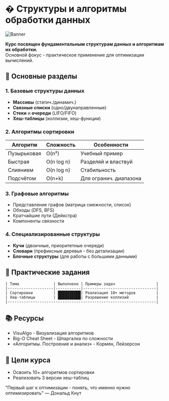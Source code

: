 # �️ Структуры и алгоритмы обработки данных

![Banner](https://placehold.co/1200x400/1e3a8a/white?text=Алгоритмы+и+Структуры+Данных)

**Курс посвящен фундаментальным структурам данных и алгоритмам их обработки.**  
Основной фокус - практическое применение для оптимизации вычислений.

## 📌 Основные разделы

### 1. Базовые структуры данных
- **Массивы** (статич./динамич.)
- **Связные списки** (одно/двунаправленные)
- **Стеки** и **очереди** (LIFO/FIFO)
- **Хеш-таблицы** (коллизии, хеш-функции)

### 2. Алгоритмы сортировки
| Алгоритм       | Сложность | Особенности          |
|----------------|-----------|----------------------|
| Пузырьковая    | O(n²)     | Учебный пример       |
| Быстрая        | O(n log n)| Разделяй и властвуй  |
| Слиянием       | O(n log n)| Стабильность         |
| Подсчётом      | O(n+k)    | Для огранич. диапазона |

### 3. Графовые алгоритмы
- Представление графов (матрица смежности, список)
- Обходы (DFS, BFS)
- Кратчайшие пути (Дейкстра)
- Компоненты связности

### 4. Специализированные структуры
- **Кучи** (двоичные, приоритетные очереди)
- **Словари** (префиксные деревья - без детализации)
- **Блочные структуры** (для работы с большими данными)

## 🚀 Практические задания

```progress
| Тема               | Выполнено | Примеры задач                  |
|--------------------|-----------|--------------------------------|
| Сортировки         | ██████████| Реализация 10+ методов         |
| Хеш-таблицы        | ██████████| Разрешение коллизий            |
|-----------------------------------------------------------------|
```
## 📚 Ресурсы

- VisuAlgo - Визуализация алгоритмов
- Big-O Cheat Sheet - Шпаргалка по сложности
- «Алгоритмы. Построение и анализ» - Кормен, Лейзерсон

## 🎯 Цели курса

- Освоить 10+ алгоритмов сортировки
- Реализовать 3 версии хеш-таблиц
  
"Первый шаг к оптимизации - понять, что именно нужно оптимизировать" — Дональд Кнут
